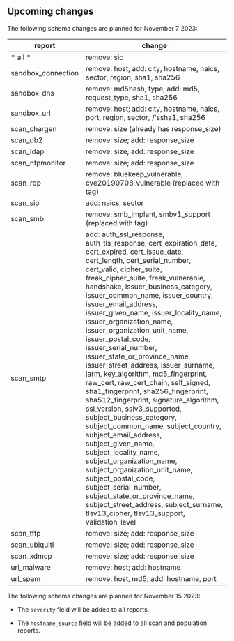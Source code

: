 ## Upcoming changes

The following schema changes are planned for November 7 2023:

| report | change |
| --- | --- |
| * all * |remove: sic
|sandbox_connection|remove: host; add: city, hostname, naics, sector, region, sha1, sha256
|sandbox_dns| remove: md5hash, type; add: md5, request_type, sha1, sha256
|sandbox_url| remove: host; add: city, hostname, naics, port, region, sector, /'ssha1, sha256
|scan_chargen| remove: size (already has response_size)
|scan_db2| remove: size; add: response_size
|scan_ldap| remove: size; add: response_size
|scan_ntpmonitor| remove: size; add: response_size
|scan_rdp| remove: bluekeep_vulnerable, cve20190708_vulnerable (replaced with tag)
|scan_sip| add: naics, sector
|scan_smb| remove: smb_implant, smbv1_support (replaced with tag)
|scan_smtp| add: auth_ssl_response, auth_tls_response, cert_expiration_date, cert_expired, cert_issue_date, cert_length, cert_serial_number, cert_valid, cipher_suite, freak_cipher_suite, freak_vulnerable, handshake, issuer_business_category, issuer_common_name, issuer_country, issuer_email_address, issuer_given_name, issuer_locality_name, issuer_organization_name, issuer_organization_unit_name, issuer_postal_code, issuer_serial_number, issuer_state_or_province_name, issuer_street_address, issuer_surname, jarm, key_algorithm, md5_fingerprint, raw_cert, raw_cert_chain, self_signed, sha1_fingerprint, sha256_fingerprint, sha512_fingerprint, signature_algorithm, ssl_version, sslv3_supported, subject_business_category, subject_common_name, subject_country, subject_email_address, subject_given_name, subject_locality_name, subject_organization_name, subject_organization_unit_name, subject_postal_code, subject_serial_number, subject_state_or_province_name, subject_street_address, subject_surname, tlsv13_cipher, tlsv13_support, validation_level
|scan_tftp| remove: size; add: response_size
|scan_ubiquiti| remove: size; add: response_size
|scan_xdmcp| remove: size; add: response_size
|url_malware| remove: host; add: hostname
|url_spam| remove: host, md5; add: hostname, port

The following schema changes are planned for November 15 2023:

* The `severity` field will be added to all reports.

* The `hostname_source` field will be added to all scan and population reports.
  
